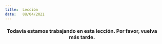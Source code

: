 ```yaml
---
title:  Lección
date:   08/04/2021
---
```


### <center>Todavía estamos trabajando en esta lección. Por favor, vuelva más tarde.</center>
